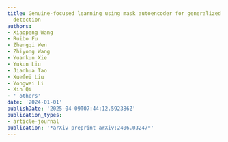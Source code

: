 ```yaml
---
title: Genuine-focused learning using mask autoencoder for generalized fake audio
  detection
authors:
- Xiaopeng Wang
- Ruibo Fu
- Zhengqi Wen
- Zhiyong Wang
- Yuankun Xie
- Yukun Liu
- Jianhua Tao
- Xuefei Liu
- Yongwei Li
- Xin Qi
- ' others'
date: '2024-01-01'
publishDate: '2025-04-09T07:44:12.592386Z'
publication_types:
- article-journal
publication: '*arXiv preprint arXiv:2406.03247*'
---
```

